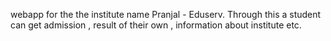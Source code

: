 webapp for the the institute name Pranjal - Eduserv.
Through this a student can get admission , result of their own , information about institute etc.

